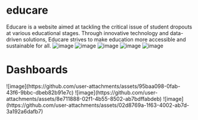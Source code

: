 # educare
 Educare is a website aimed at tackling the critical issue of student dropouts at various educational stages. Through innovative technology and data-driven solutions, Educare strives to make education more accessible and sustainable for all.
![image](https://github.com/user-attachments/assets/a9445912-9646-4187-8817-b55260b796f0)
![image](https://github.com/user-attachments/assets/d54c3a81-d07c-4ac5-9adc-6216d77cf427)
![image](https://github.com/user-attachments/assets/c7f8143d-15b3-4bb5-bd9f-189a0e01caf4)
![image](https://github.com/user-attachments/assets/43721349-f6c4-4cef-ab78-3a69a9e4d2d8)
![image](https://github.com/user-attachments/assets/b279196d-5357-4771-a416-4623621afb3c)
<h1>Dashboards</h1>
![image](https://github.com/user-attachments/assets/95baa098-0fab-43f6-9bbc-dbeb82b91e7c)
![image](https://github.com/user-attachments/assets/8e711888-02f1-4b55-8502-ab7bdffabdeb)
![image](https://github.com/user-attachments/assets/02d8769a-1f63-4002-ab7d-3a192a6dafb7)
